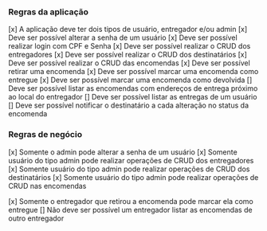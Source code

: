 ### Regras da aplicação

[x] A aplicação deve ter dois tipos de usuário, entregador e/ou admin
[x] Deve ser possível alterar a senha de um usuário
[x] Deve ser possível realizar login com CPF e Senha
[x] Deve ser possível realizar o CRUD dos entregadores
[x] Deve ser possível realizar o CRUD dos destinatários
[x] Deve ser possível realizar o CRUD das encomendas
[x] Deve ser possível retirar uma encomenda
[x] Deve ser possível marcar uma encomenda como entregue
[x] Deve ser possível marcar uma encomenda como devolvida
[] Deve ser possível listar as encomendas com endereços de entrega próximo ao local do entregador
[] Deve ser possível listar as entregas de um usuário
[] Deve ser possível notificar o destinatário a cada alteração no status da encomenda

### Regras de negócio

[x] Somente o admin pode alterar a senha de um usuário
[x] Somente usuário do tipo admin pode realizar operações de CRUD dos entregadores
[x] Somente usuário do tipo admin pode realizar operações de CRUD dos destinatários
[x] Somente usuário do tipo admin pode realizar operações de CRUD nas encomendas
<!-- [] Para marcar uma encomenda como entregue é obrigatório o envio de uma foto -->
[x] Somente o entregador que retirou a encomenda pode marcar ela como entregue
[] Não deve ser possível um entregador listar as encomendas de outro entregador